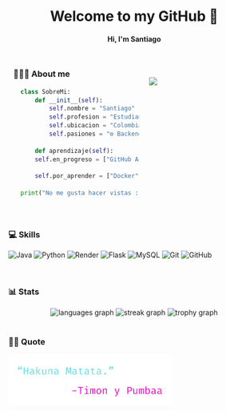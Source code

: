 <h1 align="center">Welcome to my GitHub 👋</h1>
<h4 align="center">Hi, I'm Santiago</h4>

<div style="display: flex;">

  <div style="width: 50%; padding: 10px;">
    <h3>👨🏽‍💻​ About me</h3>

  ```python
    class SobreMi:
        def __init__(self):
            self.nombre = "Santiago"
            self.profesion = "Estudiante de CCIA"
            self.ubicacion = "Colombia"
            self.pasiones = "⚙️ Backend"

        def aprendizaje(self):
        self.en_progreso = ["GitHub Actions", "HTML", "CSS", "JavaScript"]

        self.por_aprender = ["Docker", "Go"]

    print("No me gusta hacer vistas :)")
  ```
    
  </div>

  <div style="width: 50%; padding: 50px 10px 10px 10px ;">
    <img height="350" src="https://media0.giphy.com/media/v1.Y2lkPTc5MGI3NjExem12Ym81ZmwzNjN1YnN5eG5zbjk2dndvdGRjMGh1NWIzdm1idHJqYiZlcD12MV9pbnRlcm5hbF9naWZfYnlfaWQmY3Q9Zw/a6pzK009rlCak/giphy.gif"  />
  </div>

</div>





<div align="left">

  
</div>

<br>

<h3 align="left">💻​ Skills</h3>

![Java](https://img.shields.io/badge/java-%23ED8B00.svg?style=for-the-badge&logo=openjdk&logoColor=white) ![Python](https://img.shields.io/badge/python-3670A0?style=for-the-badge&logo=python&logoColor=ffdd54) ![Render](https://img.shields.io/badge/Render-%46E3B7.svg?style=for-the-badge&logo=render&logoColor=white) ![Flask](https://img.shields.io/badge/flask-%23000.svg?style=for-the-badge&logo=flask&logoColor=white) ![MySQL](https://img.shields.io/badge/mysql-4479A1.svg?style=for-the-badge&logo=mysql&logoColor=white) ![Git](https://img.shields.io/badge/git-%23F05033.svg?style=for-the-badge&logo=git&logoColor=white) ![GitHub](https://img.shields.io/badge/github-%23121011.svg?style=for-the-badge&logo=github&logoColor=white)

<br>

<h3 align="left">📊​​ Stats</h3>

<div align="center">
  <img src="https://github-readme-stats.vercel.app/api/top-langs?username=SKing25&locale=en&hide_title=false&layout=compact&card_width=320&langs_count=5&theme=tokyonight&hide_border=true&order=2" height="150" alt="languages graph"  />
  <img src="https://streak-stats.demolab.com?user=SKing25&locale=en&mode=weekly&theme=tokyonight&hide_border=true&border_radius=5&order=3" height="150" alt="streak graph"  />
  <img src="https://github-profile-trophy.vercel.app?username=SKing25&theme=tokyonight&column=-1&row=1&margin-w=8&margin-h=8&no-bg=true&no-frame=true&order=4" height="150" alt="trophy graph"  />
</div>
<br>

<h3 align="left">✍🏻​​ Quote</h3>

<div align="left">
  <img height="100" src="https://github.com/SKing25/SKing25/blob/main/assets/Hakuna%20Matata.png"  />
</div>

